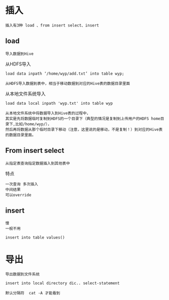 
   

# 插入

    插入有3种 load 、from insert select、insert
    
## load

    导入数据到Hive

从HDFS导入

    load data inpath ‘/home/wyp/add.txt’ into table wyp;
    
    从HDFS导入数据到表中，相当于移动数据到对应的Hive表的数据目录里面
    
从本地文件系统导入

    load data local inpath 'wyp.txt' into table wyp

    从本地文件系统中将数据导入到Hive表的过程中，
    其实是先将数据临时复制到HDFS的一个目录下（典型的情况是复制到上传用户的HDFS home目录下,比如/home/wyp/），
    然后再将数据从那个临时目录下移动（注意，这里说的是移动，不是复制！）到对应的Hive表的数据目录里面。
    
    
## From insert select 
 
    从指定表查询指定数据插入到其他表中

特点

    一次查询 多次插入  
    中间结果
    可以override
      

## insert 

    慢
    一般不用
    
    insert into table values()

    
# 导出

    导出数据到文件系统
    
    insert into local directory dic.. select-statement
    
    默认分隔符  cat -A 才能看到

   
    
 
    
    
    
     